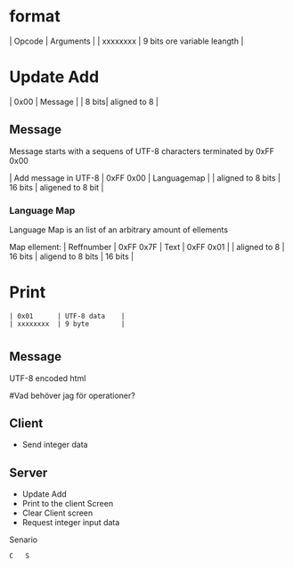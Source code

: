 # format

| Opcode	| Arguments						|
| xxxxxxxx	| 9 bits ore variable leangth	|

# Update Add

| 0x00	| Message 		  |
| 8 bits| aligned to 8 	  |


## Message  
Message starts with a sequens of UTF-8 characters terminated by 0xFF 0x00

| Add message in UTF-8 	| 0xFF 0x00	| Languagemap 			|
| aligned to 8 bits 	| 16 bits 	| aligened to 8 bit 	|

### Language Map
Language Map is an list of an arbitrary amount of ellements


Map ellement:
| Reffnumber 	| 0xFF	0x7F	| Text 				| 0xFF 0x01 |
| aligned to 8 	| 16 bits		| aligend to 8 bits | 16 bits 	|


# Print
	| 0x01		| UTF-8 data	|
	| xxxxxxxx	| 9 byte 		|

# 

## Message 
UTF-8 encoded html

#Vad behöver jag för operationer?

## Client
* Send integer data	

## Server
* Update Add
* Print to the client Screen
* Clear Client screen 
* Request integer input data

Senario

	C 	S

